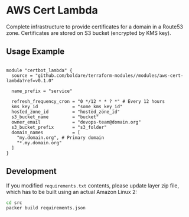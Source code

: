 # AWS Cert Lambda

Complete infrastructure to provide certificates for a domain in a Route53 zone. Certificates are stored on S3 bucket (encrypted by KMS key).

## Usage Example

```hcl-terraform

module "certbot_lambda" {
  source = "github.com/boldare/terraform-modules//modules/aws-cert-lambda?ref=v0.1.0"

  name_prefix = "service"

  refresh_frequency_cron = "0 */12 * * ? *" # Every 12 hours
  kms_key_id             = "some_kms_key_id"
  hosted_zone_id         = "hosted_zone_id"
  s3_bucket_name         = "bucket"
  owner_email            = "devops-team@domain.org"
  s3_bucket_prefix       = "s3_folder"
  domain_names           = [
    "my.domain.org", # Primary domain
    "*.my.domain.org"
  ]
}

```

## Development

If you modified `requirements.txt` contents, please update layer zip file, which has to be built using an actual Amazon Linux 2:

```bash
cd src
packer build requirements.json
```
